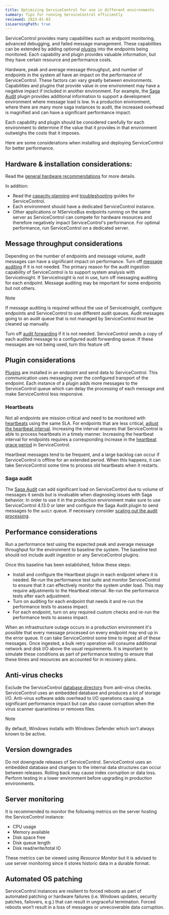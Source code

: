 ```yaml
---
title: Optimizing ServiceControl for use in different environments
summary: Tips for running ServiceControl efficiently
reviewed: 2023-01-03
isLearningPath: true
---
```


ServiceControl provides many capabilities such as endpoint monitoring, advanced debugging, and failed message management. These capabilities can be extended by adding optional [plugins](/servicecontrol/plugins/) into the endpoints being monitored. Each capability and plugin provides valuable information, but they have certain resource and performance costs.

Hardware, peak and average message throughput, and number of endpoints in the system all have an impact on the performance of ServiceControl. These factors can vary greatly between environments. Capabilities and plugins that provide value in one environment may have a negative impact if included in another environment. For example, the [Saga Audit](/nservicebus/sagas/saga-audit.md) plugin provides additional information to support a development environment where message load is low. In a production environment, where there are many more saga instances to audit, the increased overhead is magnified and can have a significant performance impact.

Each capability and plugin should be considered carefully for each environment to determine if the value that it provides in that environment outweighs the costs that it imposes.

Here are some considerations when installing and deploying ServiceControl for better performance.

## Hardware & installation considerations:

Read the [general hardware recommendations](/servicecontrol/servicecontrol-instances/hardware.md) for more details.

In addition:

* Read the [capacity planning](/servicecontrol/capacity-and-planning.md) and [troubleshooting](/servicecontrol/troubleshooting.md) guides for ServiceControl.
* Each environment should have a dedicated ServiceControl instance.
* Other applications or NServiceBus endpoints running on the same server as ServiceControl can compete for hardware resources and therefore negatively impact ServiceControl's performance. For optimal performance, run ServiceControl on a dedicated server.

## Message throughput considerations

Depending on the number of endpoints and message volume, audit messages can have a significant impact on performance. Turn off [message auditing](/nservicebus/operations/auditing.md) if it is not needed. The primary reason for the audit ingestion capability of ServiceControl is to support system analysis with ServiceInsight. If ServiceInsight is not in use, turn off messaging auditing for each endpoint. Message auditing may be important for some endpoints but not others.

> [!NOTE]
> If message auditing is required without the use of ServiceInsight, configure endpoints and ServiceControl to use different audit queues. Audit messages going to an audit queue that is not managed by ServiceControl must be cleaned up manually.

Turn off [audit forwarding](/servicecontrol/errorlog-auditlog-behavior.md) if it is not needed. ServiceControl sends a copy of each audited message to a configured audit forwarding queue. If these messages are not being used, turn this feature off.

## Plugin considerations

[Plugins](/servicecontrol/plugins/) are installed in an endpoint and send data to ServiceControl. This communication uses messaging over the configured transport of the endpoint. Each instance of a plugin adds more messages to the ServiceControl queue which can delay the processing of each message and make ServiceControl less responsive.

### Heartbeats

Not all endpoints are mission critical and need to be monitored with [heartbeats](/monitoring/heartbeats/) using the same SLA. For endpoints that are less critical, [adjust the heartbeat interval](/monitoring/heartbeats/install-plugin.md). Increasing the interval ensures that ServiceControl is able to process heartbeats in a timely manner. Increasing the heartbeat interval for endpoints requires a corresponding increase in the [heartbeat grace period](/servicecontrol/creating-config-file.md#plugin-specific-servicecontrolheartbeatgraceperiod) in ServiceControl.

Heartbeat messages tend to be frequent, and a large backlog can occur if ServiceControl is offline for an extended period. When this happens, it can take ServiceControl some time to process old heartbeats when it restarts.

### Saga audit

The [Saga Audit](/nservicebus/sagas/saga-audit.md) can add significant load on ServiceControl due to volume of messages it sends but is invaluable when diagnosing issues with Saga behavior. In order to use it in the production environment make sure to use ServiceControl 4.13.0 or later and configure the Saga Audit plugin to send messages to the `audit` queue. If necessary consider [scaling out the audit processing](/servicecontrol/servicecontrol-instances/remotes.md).

## Performance considerations

Run a performance test using the expected peak and average message throughput for the environment to baseline the system. The baseline test should not include audit ingestion or any ServiceControl plugins.

Once this baseline has been established, follow these steps:

* Install and configure the Heartbeat plugin in each endpoint where it is needed. Re-run the performance test suite and monitor ServiceControl to ensure that it can effectively monitor the system under load. This may require adjustments to the Heartbeat interval. Re-run the performance tests after each adjustment.
* Turn on auditing for each endpoint that needs it and re-run the performance tests to assess impact.
* For each endpoint, turn on any required custom checks and re-run the performance tests to assess impact.

When an infrastructure outage occurs in a production environment it's possible that every message processed on every endpoint may end up in the error queue. It can take ServiceControl some time to ingest all of these messages. Once ingested, a bulk retry operation will consume additional network and disk I/O above the usual requirements. It is important to simulate these conditions as part of performance testing to ensure that these times and resources are accounted for in recovery plans.

## Anti-virus checks

Exclude the ServiceControl [database directory](/servicecontrol/configure-ravendb-location.md) from anti-virus checks. ServiceControl uses an embedded database and produces a lot of storage I/O. Anti-virus software adds overhead to I/O operations causing a significant performance impact but can also cause corruption when the virus scanner <!-- intentionally for SEO, keep this term --> quarantines or removes files.

> [!NOTE]
> By default, Windows installs with Windows Defender which isn't always known to be active.

## Version downgrades

Do not downgrade releases of ServiceControl. ServiceControl uses an embedded database and changes to the internal data structures can occur between releases. Rolling back may cause index corruption or data loss. Perform testing in a lower environment before upgrading in production environments.

## Server monitoring

It is recommended to monitor the following metrics on the server hosting the ServiceControl instance:

* CPU usage
* Memory available
* Disk space free
* Disk queue length
* Disk read/write/total IO

These metrics can be viewed using *Resource Monitor* but it is advised to use server monitoring since it stores historic data in a durable format.

## Automated OS patching

ServiceControl instances are resilient to forced reboots as part of automated patching or hardware failures (i.e. Windows updates, security patches, failovers, e.g.) that can result in ungraceful termination. Forced reboots won’t result in a loss of messages or unrecoverable data corruption.
